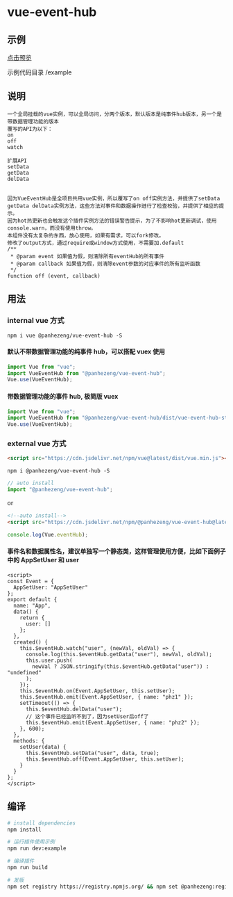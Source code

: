 # vue-event-hub

## 示例

[点击预览](https://panhezeng.github.io/vue-event-hub/)

示例代码目录 /example

## 说明

    一个全局挂载的vue实例，可以全局访问，分两个版本，默认版本是纯事件hub版本，另一个是带数据管理功能的版本
    覆写的API为以下：
    on
    off
    watch

    扩展API
    setData
    getData
    delData


    因为VueEventHub是全项目共用vue实例，所以覆写了on off实例方法，并提供了setData getData delData实例方法，这些方法对事件和数据操作进行了检查校验，并提供了相应的提示。
    因为hot热更新也会触发这个插件实例方法的错误警告提示，为了不影响hot更新调试，使用console.warn，而没有使用throw。
    本组件没有太复杂的东西，放心使用，如果有需求，可以fork修改。
    修改了output方式，通过require或window方式使用，不需要加.default
    /**
     * @param event 如果值为假，则清除所有eventHub的所有事件
     * @param callback 如果值为假，则清除event参数的对应事件的所有监听函数
     */
    function off (event, callback)

## 用法

### internal vue 方式

`npm i vue @panhezeng/vue-event-hub -S`

#### 默认不带数据管理功能的纯事件 hub，可以搭配 vuex 使用

```javascript
import Vue from "vue";
import VueEventHub from "@panhezeng/vue-event-hub";
Vue.use(VueEventHub);
```

#### 带数据管理功能的事件 hub, 极简版 vuex

```javascript
import Vue from "vue";
import VueEventHub from "@panhezeng/vue-event-hub/dist/vue-event-hub-store.min.js";
Vue.use(VueEventHub);
```

### external vue 方式

```html
<script src="https://cdn.jsdelivr.net/npm/vue@latest/dist/vue.min.js"></script>
```

`npm i @panhezeng/vue-event-hub -S`

```javascript
// auto install
import "@panhezeng/vue-event-hub";
```

or

```html
<!--auto install-->
<script src="https://cdn.jsdelivr.net/npm/@panhezeng/vue-event-hub@latest/dist/vue-event-hub.min.js"></script>
```

```javascript
console.log(Vue.eventHub);
```

#### 事件名和数据属性名，建议单独写一个静态类，这样管理使用方便，比如下面例子中的 AppSetUser 和 user

```vue
<script>
const Event = {
  AppSetUser: "AppSetUser"
};
export default {
  name: "App",
  data() {
    return {
      user: []
    };
  },
  created() {
    this.$eventHub.watch("user", (newVal, oldVal) => {
      console.log(this.$eventHub.getData("user"), newVal, oldVal);
      this.user.push(
        newVal ? JSON.stringify(this.$eventHub.getData("user")) : "undefined"
      );
    });
    this.$eventHub.on(Event.AppSetUser, this.setUser);
    this.$eventHub.emit(Event.AppSetUser, { name: "phz1" });
    setTimeout(() => {
      this.$eventHub.delData("user");
      // 这个事件已经监听不到了，因为setUser后off了
      this.$eventHub.emit(Event.AppSetUser, { name: "phz2" });
    }, 600);
  },
  methods: {
    setUser(data) {
      this.$eventHub.setData("user", data, true);
      this.$eventHub.off(Event.AppSetUser, this.setUser);
    }
  }
};
</script>
```

## 编译

```bash
# install dependencies
npm install

# 运行插件使用示例
npm run dev:example

# 编译插件
npm run build

# 发版
npm set registry https://registry.npmjs.org/ && npm set @panhezeng:registry https://registry.npmjs.org/ && npm version patch && npm publish --access public && npm set registry https://registry.npm.taobao.org/ && npm set @panhezeng:registry https://registry.npm.taobao.org/

```
